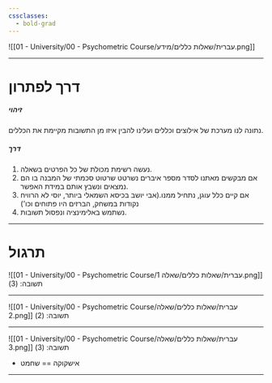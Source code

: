 ```yaml
---
cssclasses:
  - bold-grad
---
```

![[01 - University/00 - Psychometric Course/עברית/שאלות כללים/מידע.png]]
***
# דרך לפתרון
##### זיהוי
נתונה לנו מערכת של אילוצים וכללים ועלינו להבין איזו מן התשובות מקיימת את הכללים.

##### דרך
1. נעשה רשימת מכולת של כל הפרטים בשאלה.
2. אם מבקשים מאתנו לסדר מספר איברים נשרטט שרטוט סכמתי של המבנה בו הם נמצאים ונשבץ אותם במידת האפשר.
3. אם קיים כלל עוגן, נתחיל ממנו.(אבי יושב בכיסא השמאלי ביותר, יוסי לא הרוויח נקודות במשחק, הברזים היו פתוחים וכו')
4. נשתמש באלימינציה ונפסול תשובות.
***
# תרגול
![[01 - University/00 - Psychometric Course/עברית/שאלות כללים/שאלה 1.png]]
תשובה: (3)
***
![[01 - University/00 - Psychometric Course/עברית/שאלות כללים/שאלה 2.png]]
תשובה: (2)
***
![[01 - University/00 - Psychometric Course/עברית/שאלות כללים/שאלה 3.png]]
תשובה: (3)
* אישקוקה == שחמט
***
